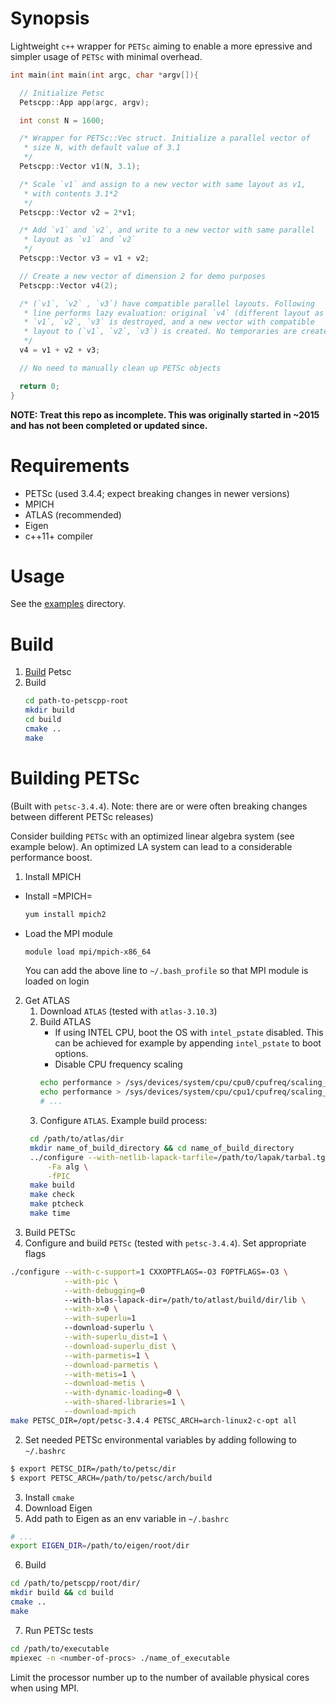 # Synopsis

Lightweight `c++` wrapper for `PETSc` aiming to enable a more
epressive and simpler usage of `PETSc` with minimal overhead.

```c++
int main(int main(int argc, char *argv[]){

  // Initialize Petsc
  Petscpp::App app(argc, argv);

  int const N = 1600;

  /* Wrapper for PETSc::Vec struct. Initialize a parallel vector of
   * size N, with default value of 3.1
   */
  Petscpp::Vector v1(N, 3.1);

  /* Scale `v1` and assign to a new vector with same layout as v1,
   * with contents 3.1*2
   */
  Petscpp::Vector v2 = 2*v1;

  /* Add `v1` and `v2`, and write to a new vector with same parallel
   * layout as `v1` and `v2`
   */
  Petscpp::Vector v3 = v1 + v2;

  // Create a new vector of dimension 2 for demo purposes
  Petscpp::Vector v4(2);

  /* (`v1`, `v2` , `v3`) have compatible parallel layouts. Following
   * line performs lazy evaluation: original `v4` (different layout as
   * `v1`, `v2`, `v3` is destroyed, and a new vector with compatible
   * layout to (`v1`, `v2`, `v3`) is created. No temporaries are created.
   */
  v4 = v1 + v2 + v3;

  // No need to manually clean up PETSc objects

  return 0;
}
```

**NOTE: Treat this repo as incomplete. This was originally started in
~2015 and has not been completed or updated since.**

# Requirements

- PETSc (used 3.4.4; expect breaking changes in newer versions)
- MPICH
- ATLAS (recommended)
- Eigen
- c++11+ compiler

# Usage

See the [examples](examples) directory.

# Build

1. [Build](#building-petsc) Petsc
2. Build
   ```bash
   cd path-to-petscpp-root
   mkdir build
   cd build
   cmake ..
   make
   ```

# Building PETSc

(Built with `petsc-3.4.4`). Note: there are or were often breaking
changes between different PETSc releases)

Consider building `PETSc` with an optimized linear algebra system
(see example below). An optimized LA system can lead to a
considerable performance boost.

1. Install MPICH
  * Install =MPICH=
     ```bash
     yum install mpich2
     ```
  * Load the MPI module
     ```bash
     module load mpi/mpich-x86_64
     ```
     You can add the above line to `~/.bash_profile` so that MPI
     module is loaded on login
2. Get ATLAS
     1. Download `ATLAS` (tested with `atlas-3.10.3`)
     2. Build ATLAS
        - If using INTEL CPU, boot the OS with `intel_pstate`
          disabled. This can be achieved for example by appending
          `intel_pstate` to boot options.
        - Disable CPU frequency scaling
        ```bash
        echo performance > /sys/devices/system/cpu/cpu0/cpufreq/scaling_governo
        echo performance > /sys/devices/system/cpu/cpu1/cpufreq/scaling_governo
        # ...
        ```
    3. Configure `ATLAS`. Example build process:
    ```bash
     cd /path/to/atlas/dir
     mkdir name_of_build_directory && cd name_of_build_directory
     ../configure --with-netlib-lapack-tarfile=/path/to/lapak/tarbal.tgz \
         -Fa alg \
         -fPIC
     make build
     make check
     make ptcheck
     make time
    ```
3. Build PETSc
  1. Configure and build `PETSc` (tested with `petsc-3.4.4`). Set
     appropriate flags
  ```bash
  ./configure --with-c-support=1 CXXOPTFLAGS=-O3 FOPTFLAGS=-O3 \
              --with-pic \
              --with-debugging=0
              --with-blas-lapack-dir=/path/to/atlast/build/dir/lib \
              --with-x=0 \
              --with-superlu=1
              --download-superlu \
              --with-superlu_dist=1 \
              --download-superlu_dist \
              --with-parmetis=1 \
              --download-parmetis \
              --with-metis=1 \
              --download-metis \
              --with-dynamic-loading=0 \
              --with-shared-libraries=1 \
              --download-mpich
  make PETSC_DIR=/opt/petsc-3.4.4 PETSC_ARCH=arch-linux2-c-opt all
  ```
  2. Set needed PETSc environmental variables by adding following to
     `~/.bashrc`
  ```bash
  $ export PETSC_DIR=/path/to/petsc/dir
  $ export PETSC_ARCH=/path/to/petsc/arch/build
  ```
  3. Install `cmake`
  4. Download Eigen
  5. Add path to Eigen as an env variable in `~/.bashrc`
  ```bash
  # ...
  export EIGEN_DIR=/path/to/eigen/root/dir
  ```
  6. Build
  ```bash
  cd /path/to/petscpp/root/dir/
  mkdir build && cd build
  cmake ..
  make
  ```
  7. Run PETSc tests
  ```bash
  cd /path/to/executable
  mpiexec -n <number-of-procs> ./name_of_executable
  ```

  Limit the processor number up to the number of available physical
  cores when using MPI.
